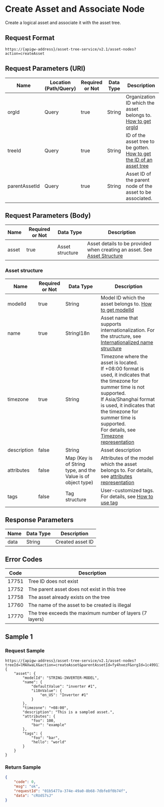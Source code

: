 # Create Asset and Associate Node



Create a logical asset and associate it with the asset tree.

## Request Format

```
https://{apigw-address}/asset-tree-service/v2.1/asset-nodes?action=createAsset
```

## Request Parameters (URI)

| Name | Location (Path/Query) | Required or Not | Data Type | Description |
|---------------|------------------|----------|-----------|--------------|
| orgId         | Query            | true     | String    | Organization ID which the asset belongs to. [How to get orgId](/docs/api/en/latest/api_faqs#how-to-get-organization-id-orgid-orgid)                |
| treeId        | Query            | true    | String    | ID of the asset tree to be gotten. [How to get the ID of an asset tree](/docs/api/en/latest/api_faqs.html#how-to-get-the-id-of-an-asset-tree)        |
| parentAssetId | Query            | true    | String    | Asset ID of the parent node of the asset to be associated.  |


## Request Parameters (Body)

| Name | Required or Not | Data Type | Description |
|------------|---------------|----------------|--------------------------------|
| asset| true          | Asset structure    | Asset details to be provided when creating an asset. See [Asset Structure](/docs/api/en/latest/asset_tree/create_asset_and_associate_node.html#asset-assetstruc)   |


### Asset structure <assetstruc>

| Name | Required or Not | Data Type | Description |
|-------|-------|-------------|--------------|
| modelId           | true      | String      | Model ID which the asset belongs to. [How to get modelId](/docs/api/en/latest/api_faqs.html#how-to-get-model-id-modelid-modelid)|
| name |true| StringI18n |Asset name that supports internationalization. For the structure, see [Internationalized name structure](/docs/api/en/latest/api_faqs.html#internationalized-name-structure)
|timezone  |true|  String  |Timezone where the asset is located. <br> If +08:00 format is used, it indicates that the timezone for summer time is not supported. <br> If Asia/Shanghai format is used, it indicates that the timezone for summer time is supported. <br>For details, see [Timezone representation](http://www.envisioniot.com/docs/api/en/latest/api_faqs.html#timezone-representation) |
|description |false|String|Asset description |
|attributes  |false  |Map  (Key is of String type, and the Value is of object type)  |Attributes of the model which the asset belongs to. For details, see [attributes representation](/docs/api/en/latest/api_faqs.html#attributes-representation) |
|tags |false|Tag structure|User-customized tags. For details, see [How to use tag](http://www.envisioniot.com/docs/api/en/latest/api_faqs.html#how-to-use-tag)|



## Response Parameters

| Name | Data Type | Description |
|-------------|-----------------------------------|-----------------------------|
| data| String                            | Created asset ID                   |


## Error Codes

| Code | Description    |
|-----------|-----------------------------|
| 17751 | Tree ID does not exist              |
| 17752| The parent asset does not exist in this tree          |
| 17758 | The asset already exists on the tree            |
| 17760 | The name of the asset to be created is illegal      |
| 17770| The tree exceeds the maximum number of layers (7 layers) |



## Sample 1

### Request Sample

```
https://{apigw-address}/asset-tree-service/v2.1/asset-nodes?treeId=lMAXwaLX&action=createAsset&parentAssetId=fy4hxezF&orgId=1c499110e8800000
{ 
    "asset": { 
        "modelId": "STRING-INVERTER-MODEL", 
        "name": { 
            "defaultValue": "inverter #1", 
            "i18nValue": { 
                "en_US": "Inverter #1" 
            } 
        }, 
        "timezone": "+08:00", 
        "description": "This is a sampled asset.", 
        "attributes": { 
            "foo": 100, 
            "bar": "example" 
        }, 
        "tags": { 
            "foo": "bar", 
            "hello": "world" 
        } 
    } 
}
```

### Return Sample

```json
{ 
    "code": 0, 
    "msg": "ok", 
    "requestId": "01b5477a-374e-49a0-8b68-7dbfe8f0b74f", 
    "data": "cRUdS7sJ" 
} 
```

